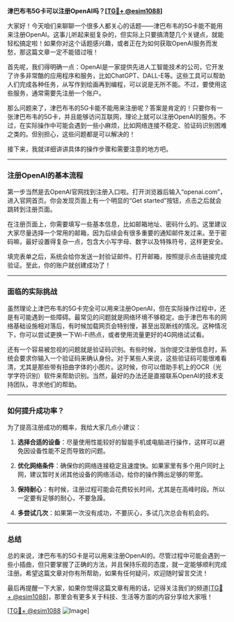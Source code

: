 **津巴布韦5G卡可以注册OpenAI吗？[[TG💪+ @esim1088](https://t.me/s/esim1088)]**

大家好！今天咱们来聊聊一个很多人都关心的话题——津巴布韦的5G卡能不能用来注册OpenAI。这事儿听起来挺复杂的，但实际上只要搞清楚几个关键点，就能轻松搞定啦！如果你对这个话题感兴趣，或者正在为如何获取OpenAI服务而发愁，那这篇文章一定不能错过哦！

首先呢，我们得明确一点：OpenAI是一家提供先进人工智能技术的公司，它开发了许多非常酷的应用程序和服务，比如ChatGPT、DALL-E等。这些工具可以帮助人们完成各种任务，从写作到绘画再到编程，可以说是无所不能。不过，要使用这些服务，通常需要先注册一个账户。

那么问题来了，津巴布韦的5G卡能不能用来注册呢？答案是肯定的！只要你有一张津巴布韦的5G卡，并且能够访问互联网，理论上就可以注册OpenAI的服务。不过，在实际操作中可能会遇到一些小麻烦，比如网络连接不稳定、验证码识别困难之类的。但别担心，这些问题都是可以解决的！

接下来，我就详细讲讲具体的操作步骤和需要注意的地方吧。

---

### 注册OpenAI的基本流程

第一步当然是去OpenAI官网找到注册入口啦。打开浏览器后输入“openai.com”，进入官网首页。你会发现页面上有一个明显的“Get started”按钮，点击之后就会跳转到注册页面。

在注册页面上，你需要填写一些基本信息，比如邮箱地址、密码什么的。这里建议大家尽量选择一个常用的邮箱，因为后续会有很多重要的通知邮件发过来。至于密码嘛，最好设置得复杂一点，包含大小写字母、数字以及特殊符号，这样更安全。

填完表单之后，系统会给你发送一封验证邮件。打开邮箱，按照提示点击链接完成验证。至此，你的账户就创建成功了！

---

### 面临的实际挑战

虽然理论上津巴布韦的5G卡完全可以用来注册OpenAI，但在实际操作过程中，还是有可能遇到一些障碍。最常见的问题就是网络环境不够稳定。由于津巴布韦的网络基础设施相对落后，有时候加载网页会特别慢，甚至出现断线的情况。这种情况下，你可以尝试更换一下Wi-Fi热点，或者使用流量更好的4G网络试试看。

还有一个容易被忽视的问题就是验证码识别。有些时候，当你提交注册信息时，系统会要求你输入一个验证码来确认身份。对于某些人来说，这些验证码可能很难看清，尤其是那些带有扭曲字体的小图片。这时候，你可以借助手机上的OCR（光学字符识别）软件来帮助识别。当然，最好的办法还是直接联系OpenAI的技术支持团队，寻求他们的帮助。

---

### 如何提升成功率？

为了提高注册成功的概率，我给大家几点小建议：

1. **选择合适的设备**：尽量使用性能较好的智能手机或电脑进行操作，这样可以避免因设备性能不足而导致的问题。
   
2. **优化网络条件**：确保你的网络连接稳定且速度快。如果家里有多个用户同时上网，建议暂时关闭其他设备的网络活动，给你的操作腾出足够的带宽。

3. **保持耐心**：有时候，注册过程可能会花费较长时间，尤其是在高峰时段。所以一定要有足够的耐心，不要急躁。

4. **多尝试几次**：如果第一次没有成功，不要灰心，多试几次总会有机会的。

---

### 总结

总的来说，津巴布韦的5G卡是可以用来注册OpenAI的。尽管过程中可能会遇到一些小插曲，但只要掌握了正确的方法，并且保持乐观的态度，就一定能够顺利完成注册。希望这篇文章对你有所帮助，如果有任何疑问，欢迎随时留言交流！

最后再提醒一下大家，如果你觉得这篇文章有用的话，记得关注我们的频道[[TG💪+ @esim1088](https://t.me/s/esim1088)]，那里会有更多关于科技、生活等方面的内容分享给大家哦！

[[TG💪+ @esim1088](https://t.me/s/esim1088) ![Image](https://i.postimg.cc/4NQfJmqS/Snipaste-2025-05-13-00-14-12.png)]